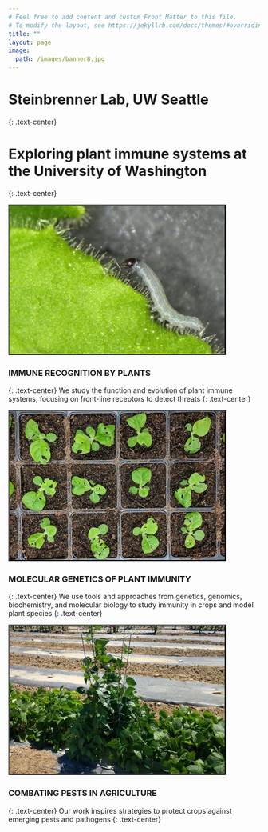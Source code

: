 ```yaml
---
# Feel free to add content and custom Front Matter to this file.
# To modify the layout, see https://jekyllrb.com/docs/themes/#overriding-theme-defaults
title: ""
layout: page
image:
  path: /images/banner8.jpg
---
```


<h1 id="page-title" class="page-title">Steinbrenner Lab, UW Seattle</h1>
{: .text-center}

# Exploring plant immune systems at the University of Washington
{: .text-center}


<img src="/images/banner2.jpg" class="align-center" alt="" style="border: #000000 2px outset;">

### IMMUNE RECOGNITION BY PLANTS <br>
{: .text-center}
We study the function and evolution of plant immune systems, focusing on front-line receptors to detect threats
{: .text-center}



<img src="/images/banner6.jpg" class="align-center" alt="" style="border: #000000 2px outset;">

### MOLECULAR GENETICS OF PLANT IMMUNITY
{: .text-center}
We use tools and approaches from genetics, genomics, biochemistry, and molecular biology to study immunity in crops and model plant species
{: .text-center}



<img src="/images/banner5.jpg" class="align-center" alt="" style="border: #000000 2px outset;">

### COMBATING PESTS IN AGRICULTURE
{: .text-center}
Our work inspires strategies to protect crops against emerging pests and pathogens
{: .text-center}

